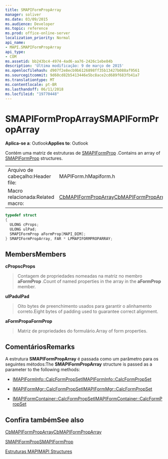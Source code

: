 ```yaml
---
title: SMAPIFormPropArray
manager: soliver
ms.date: 03/09/2015
ms.audience: Developer
ms.topic: reference
ms.prod: office-online-server
localization_priority: Normal
api_name:
- MAPI.SMAPIFormPropArray
api_type:
- COM
ms.assetid: bb243bc4-4974-4ad6-aa76-2426c1ebe84b
description: 'Última modificação: 9 de março de 2015'
ms.openlocfilehash: d907f2e8ecb9b6126898ff35b13427b088af9561
ms.sourcegitcommit: 9d60cd82b5413446e5bc8ace2cd689f683fb41a7
ms.translationtype: MT
ms.contentlocale: pt-BR
ms.lasthandoff: 06/11/2018
ms.locfileid: "19770448"
---
```

# <a name="smapiformproparray"></a><span data-ttu-id="452da-103">SMAPIFormPropArray</span><span class="sxs-lookup"><span data-stu-id="452da-103">SMAPIFormPropArray</span></span>

  
  
<span data-ttu-id="452da-104">**Aplica-se a**: Outlook</span><span class="sxs-lookup"><span data-stu-id="452da-104">**Applies to**: Outlook</span></span> 
  
<span data-ttu-id="452da-105">Contém uma matriz de estruturas de [SMAPIFormProp](smapiformprop.md) .</span><span class="sxs-lookup"><span data-stu-id="452da-105">Contains an array of [SMAPIFormProp](smapiformprop.md) structures.</span></span> 
  
|||
|:-----|:-----|
|<span data-ttu-id="452da-106">Arquivo de cabeçalho:</span><span class="sxs-lookup"><span data-stu-id="452da-106">Header file:</span></span>  <br/> |<span data-ttu-id="452da-107">MAPIForm.h</span><span class="sxs-lookup"><span data-stu-id="452da-107">Mapiform.h</span></span>  <br/> |
|<span data-ttu-id="452da-108">Macro relacionada:</span><span class="sxs-lookup"><span data-stu-id="452da-108">Related macro:</span></span>  <br/> |[<span data-ttu-id="452da-109">CbMAPIFormPropArray</span><span class="sxs-lookup"><span data-stu-id="452da-109">CbMAPIFormPropArray</span></span>](cbmapiformproparray.md) <br/> |
   
```cpp
typedef struct
{
  ULONG cProps;
  ULONG ulPad;
  SMAPIFormProp aFormProp[MAPI_DIM];
} SMAPIFormPropArray, FAR * LPMAPIFORMPROPARRAY;

```

## <a name="members"></a><span data-ttu-id="452da-110">Members</span><span class="sxs-lookup"><span data-stu-id="452da-110">Members</span></span>

 <span data-ttu-id="452da-111">**cProps**</span><span class="sxs-lookup"><span data-stu-id="452da-111">**cProps**</span></span>
  
> <span data-ttu-id="452da-112">Contagem de propriedades nomeadas na matriz no membro **aFormProp** .</span><span class="sxs-lookup"><span data-stu-id="452da-112">Count of named properties in the array in the **aFormProp** member.</span></span> 
    
 <span data-ttu-id="452da-113">**ulPad**</span><span class="sxs-lookup"><span data-stu-id="452da-113">**ulPad**</span></span>
  
>  <span data-ttu-id="452da-114">Oito bytes de preenchimento usados para garantir o alinhamento correto.</span><span class="sxs-lookup"><span data-stu-id="452da-114">Eight bytes of padding used to guarantee correct alignment.</span></span> 
    
 <span data-ttu-id="452da-115">**aFormProp**</span><span class="sxs-lookup"><span data-stu-id="452da-115">**aFormProp**</span></span>
  
> <span data-ttu-id="452da-116">Matriz de propriedades do formulário.</span><span class="sxs-lookup"><span data-stu-id="452da-116">Array of form properties.</span></span>
    
## <a name="remarks"></a><span data-ttu-id="452da-117">Comentários</span><span class="sxs-lookup"><span data-stu-id="452da-117">Remarks</span></span>

<span data-ttu-id="452da-118">A estrutura **SMAPIFormPropArray** é passada como um parâmetro para os seguintes métodos:</span><span class="sxs-lookup"><span data-stu-id="452da-118">The **SMAPIFormPropArray** structure is passed as a parameter to the following methods:</span></span> 
  
- [<span data-ttu-id="452da-119">IMAPIFormInfo::CalcFormPropSet</span><span class="sxs-lookup"><span data-stu-id="452da-119">IMAPIFormInfo::CalcFormPropSet</span></span>](imapiforminfo-calcformpropset.md)
    
- [<span data-ttu-id="452da-120">IMAPIFormMgr::CalcFormPropSet</span><span class="sxs-lookup"><span data-stu-id="452da-120">IMAPIFormMgr::CalcFormPropSet</span></span>](imapiformmgr-calcformpropset.md)
    
- [<span data-ttu-id="452da-121">IMAPIFormContainer::CalcFormPropSet</span><span class="sxs-lookup"><span data-stu-id="452da-121">IMAPIFormContainer::CalcFormPropSet</span></span>](imapiformcontainer-calcformpropset.md)
    
## <a name="see-also"></a><span data-ttu-id="452da-122">Confira também</span><span class="sxs-lookup"><span data-stu-id="452da-122">See also</span></span>



[<span data-ttu-id="452da-123">CbMAPIFormPropArray</span><span class="sxs-lookup"><span data-stu-id="452da-123">CbMAPIFormPropArray</span></span>](cbmapiformproparray.md)
  
[<span data-ttu-id="452da-124">SMAPIFormProp</span><span class="sxs-lookup"><span data-stu-id="452da-124">SMAPIFormProp</span></span>](smapiformprop.md)


[<span data-ttu-id="452da-125">Estruturas MAPI</span><span class="sxs-lookup"><span data-stu-id="452da-125">MAPI Structures</span></span>](mapi-structures.md)

